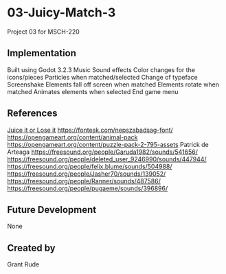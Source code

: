 # 03-Juicy-Match-3
Project 03 for MSCH-220

## Implementation
Built using Godot 3.2.3
Music
Sound effects
Color changes for the icons/pieces
Particles when matched/selected
Change of typeface
Screenshake
Elements fall off screen when matched
Elements rotate when matched
Animates elements when selected
End game menu


## References
[Juice it or Lose it](https://www.youtube.com/watch?v=Fy0aCDmgnxg)
https://fontesk.com/nepszabadsag-font/
https://opengameart.org/content/animal-pack
https://opengameart.org/content/puzzle-pack-2-795-assets
Patrick de Arteaga
https://freesound.org/people/Garuda1982/sounds/541656/
https://freesound.org/people/deleted_user_9246990/sounds/447944/
https://freesound.org/people/felix.blume/sounds/504988/
https://freesound.org/people/Jasher70/sounds/139052/
https://freesound.org/people/Ranner/sounds/487586/
https://freesound.org/people/pugaeme/sounds/396896/

## Future Development
None

## Created by 
Grant Rude
